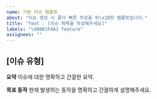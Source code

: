 ```yaml
---
name: 기본 이슈 템플릿
about: "이슈 생성 시 좀더 빠른 작성을 위\x1D한 템플릿입니다."
title: "feat : [이슈 제목을 작성해주세요]"
labels: "\U0001F4A1 feature"
assignees: ""
---
```


## [이슈 유형]

**요약**
이슈에 대한 명확하고 간결한 요약.

**목표 동작**
현재 발생하는 동작을 명확하고 간결하게 설명해주세요.
